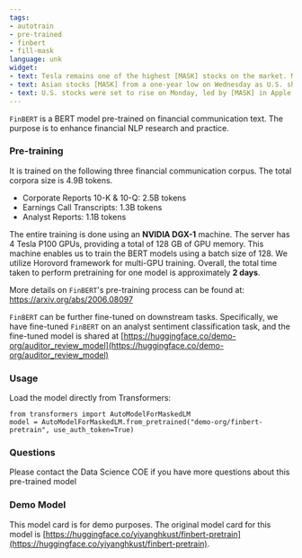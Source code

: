 ```yaml
---
tags: 
- autotrain
- pre-trained
- finbert
- fill-mask
language: unk
widget:
- text: Tesla remains one of the highest [MASK] stocks on the market. Meanwhile, Aurora Innovation is a pre-revenue upstart that shows promise.
- text: Asian stocks [MASK] from a one-year low on Wednesday as U.S. share futures and oil recovered from the previous day's selloff, but uncertainty over the impact of the Omicron
- text: U.S. stocks were set to rise on Monday, led by [MASK] in Apple which neared $3 trillion in market capitalization, while investors braced for a Federal Reserve meeting later this week.
---
```


`FinBERT` is a BERT model pre-trained on financial communication text. The purpose is to enhance financial NLP research and practice. 

### Pre-training
It is trained on the following three financial communication corpus. The total corpora size is 4.9B tokens.

- Corporate Reports 10-K & 10-Q: 2.5B tokens
- Earnings Call Transcripts: 1.3B tokens
- Analyst Reports: 1.1B tokens

The entire training is done using an **NVIDIA DGX-1** machine. The server has 4 Tesla P100 GPUs, providing a total of 128 GB of GPU memory. This machine enables us to train the BERT models using a batch size of 128. We utilize Horovord framework for multi-GPU training. Overall, the total time taken to perform pretraining for one model is approximately **2 days**.


More details on `FinBERT`'s pre-training process can be found at: https://arxiv.org/abs/2006.08097

`FinBERT` can be further fine-tuned on downstream tasks. Specifically, we have fine-tuned `FinBERT` on an analyst sentiment classification task, and the fine-tuned model is shared at [https://huggingface.co/demo-org/auditor_review_model](https://huggingface.co/demo-org/auditor_review_model)

### Usage
Load the model directly from Transformers:
```
from transformers import AutoModelForMaskedLM
model = AutoModelForMaskedLM.from_pretrained("demo-org/finbert-pretrain", use_auth_token=True)
```

### Questions
Please contact the Data Science COE if you have more questions about this pre-trained model

### Demo Model
This model card is for demo purposes.  The original model card for this model is [https://huggingface.co/yiyanghkust/finbert-pretrain](https://huggingface.co/yiyanghkust/finbert-pretrain).